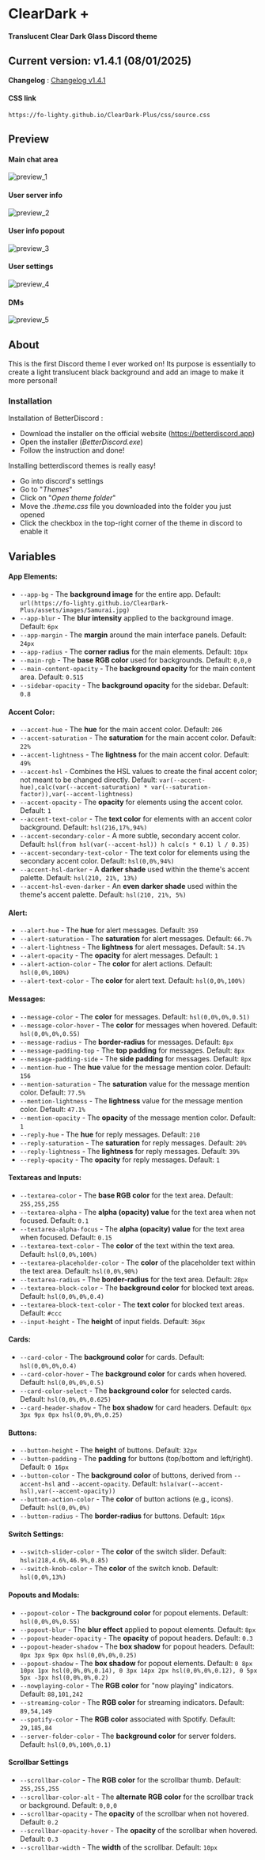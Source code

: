 # ClearDark +
#### Translucent Clear Dark Glass Discord theme

## Current version: v1.4.1 (08/01/2025)

**Changelog** : [Changelog v1.4.1](https://fo-lighty.github.io/ClearDark-Plus/changelog)

#### **CSS link**
```
https://fo-lighty.github.io/ClearDark-Plus/css/source.css
```

## Preview

#### Main chat area

![preview_1](assets/preview/main_chat_area.png)

#### User server info

![preview_2](assets/preview/user_server_info.png)

#### User info popout

![preview_3](assets/preview/user_info_pop.png)

#### User settings

![preview_4](assets/preview/user_settings.png)

#### DMs

![preview_5](assets/preview/DMs.png)


## About

This is the first Discord theme I ever worked on!
Its purpose is essentially to create a light translucent black background and add an image to make it more personal!

### Installation
Installation of BetterDiscord :
- Download the installer on the official website (https://betterdiscord.app)
- Open the installer (*BetterDiscord.exe*)
- Follow the instruction and done!


Installing betterdiscord themes is really easy!
- Go into discord's settings
- Go to "*Themes*"
- Click on "*Open theme folder*"
- Move the *.theme.css* file you downloaded into the folder you just opened
- Click the checkbox in the top-right corner of the theme in discord to enable it

## Variables

#### App Elements:
 - `--app-bg` - The **background image** for the entire app. Default: `url(https://fo-lighty.github.io/ClearDark-Plus/assets/images/Samurai.jpg)`
 - `--app-blur` - The **blur intensity** applied to the background image. Default: `6px`
 - `--app-margin` - The **margin** around the main interface panels. Default: `24px`
 - `--app-radius` - The **corner radius** for the main elements. Default: `10px`
 - `--main-rgb` - The **base RGB color** used for backgrounds. Default: `0,0,0`
 - `--main-content-opacity` - The **background opacity** for the main content area. Default: `0.515`
 - `--sidebar-opacity` - The **background opacity** for the sidebar. Default: `0.8`

#### Accent Color:
 - `--accent-hue` - The **hue** for the main accent color. Default: `206`
 - `--accent-saturation` - The **saturation** for the main accent color. Default: `22%`
 - `--accent-lightness` - The **lightness** for the main accent color. Default: `49%`
 - `--accent-hsl` - Combines the HSL values to create the final accent color; not meant to be changed directly. Default: `var(--accent-hue),calc(var(--accent-saturation) * var(--saturation-factor)),var(--accent-lightness)`
 - `--accent-opacity` - The **opacity** for elements using the accent color. Default: `1`
 - `--accent-text-color` - The **text color** for elements with an accent color background. Default: `hsl(216,17%,94%)`
 - `--accent-secondary-color` - A more subtle, secondary accent color. Default: `hsl(from hsl(var(--accent-hsl)) h calc(s * 0.1) l / 0.35)`
 - `--accent-secondary-text-color` - The text color for elements using the secondary accent color. Default: `hsl(0,0%,94%)`
 - `--accent-hsl-darker` - A **darker shade** used within the theme's accent palette. Default: `hsl(210, 21%, 13%)`
 - `--accent-hsl-even-darker` - An **even darker shade** used within the theme's accent palette. Default: `hsl(210, 21%, 5%)`

#### Alert:
 - `--alert-hue` - The **hue** for alert messages. Default: `359`
 - `--alert-saturation` - The **saturation** for alert messages. Default: `66.7%`
 - `--alert-lightness` - The **lightness** for alert messages. Default: `54.1%`
 - `--alert-opacity` - The **opacity** for alert messages. Default: `1`
 - `--alert-action-color` - The **color** for alert actions. Default: `hsl(0,0%,100%)`
 - `--alert-text-color` - The **color** for alert text. Default: `hsl(0,0%,100%)`

#### Messages:
 - `--message-color` - The **color** for messages. Default: `hsl(0,0%,0%,0.51)`
 - `--message-color-hover` - The **color** for messages when hovered. Default: `hsl(0,0%,0%,0.55)`
 - `--message-radius` - The **border-radius** for messages. Default: `8px`
 - `--message-padding-top` - The **top padding** for messages. Default: `8px`
 - `--message-padding-side` - The **side padding** for messages. Default: `8px`
 - `--mention-hue` - The **hue** value for the message mention color. Default: `156`
 - `--mention-saturation` - The **saturation** value for the message mention color. Default: `77.5%`
 - `--mention-lightness` - The **lightness** value for the message mention color. Default: `47.1%`
 - `--mention-opacity` - The **opacity** of the message mention color. Default: `1`
 - `--reply-hue` - The **hue** for reply messages. Default: `210`
 - `--reply-saturation` - The **saturation** for reply messages. Default: `20%`
 - `--reply-lightness` - The **lightness** for reply messages. Default: `39%`
 - `--reply-opacity` - The **opacity** for reply messages. Default: `1`

#### Textareas and Inputs:
 - `--textarea-color` - The **base RGB color** for the text area. Default: `255,255,255`
 - `--textarea-alpha` - The **alpha (opacity) value** for the text area when not focused. Default: `0.1`
 - `--textarea-alpha-focus` - The **alpha (opacity) value** for the text area when focused. Default: `0.15`
 - `--textarea-text-color` - The **color** of the text within the text area. Default: `hsl(0,0%,100%)`
 - `--textarea-placeholder-color` - The **color** of the placeholder text within the text area. Default: `hsl(0,0%,90%)`
 - `--textarea-radius` - The **border-radius** for the text area. Default: `28px`
 - `--textarea-block-color` - The **background color** for blocked text areas. Default: `hsl(0,0%,0%,0.4)`
 - `--textarea-block-text-color` - The **text color** for blocked text areas. Default: `#ccc`
 - `--input-height` - The **height** of input fields. Default: `36px`

#### Cards:
 - `--card-color` - The **background color** for cards. Default: `hsl(0,0%,0%,0.4)`
 - `--card-color-hover` - The **background color** for cards when hovered. Default: `hsl(0,0%,0%,0.5)`
 - `--card-color-select` - The **background color** for selected cards. Default: `hsl(0,0%,0%,0.625)`
 - `--card-header-shadow` - The **box shadow** for card headers. Default: `0px 3px 9px 0px hsl(0,0%,0%,0.25)`

#### Buttons:
 - `--button-height` - The **height** of buttons. Default: `32px`
 - `--button-padding` - The **padding** for buttons (top/bottom and left/right). Default: `0 16px`
 - `--button-color` - The **background color** of buttons, derived from `--accent-hsl` and `--accent-opacity`. Default: `hsla(var(--accent-hsl),var(--accent-opacity))`
 - `--button-action-color` - The **color** of button actions (e.g., icons). Default: `hsl(0,0%,0%)`
 - `--button-radius` - The **border-radius** for buttons. Default: `16px`

#### Switch Settings:
 - `--switch-slider-color` - The **color** of the switch slider. Default: `hsla(218,4.6%,46.9%,0.85)`
 - `--switch-knob-color` - The **color** of the switch knob. Default: `hsl(0,0%,13%)`

#### Popouts and Modals:
 - `--popout-color` - The **background color** for popout elements. Default: `hsl(0,0%,0%,0.55)`
 - `--popout-blur` - The **blur effect** applied to popout elements. Default: `8px`
 - `--popout-header-opacity` - The **opacity** of popout headers. Default: `0.3`
 - `--popout-header-shadow` - The **box shadow** for popout headers. Default: `0px 3px 9px 0px hsl(0,0%,0%,0.25)`
 - `--popout-shadow` - The **box shadow** for popout elements. Default: `0 8px 10px 1px hsl(0,0%,0%,0.14), 0 3px 14px 2px hsl(0,0%,0%,0.12), 0 5px 5px -3px hsl(0,0%,0%,0.2)`
 - `--nowplaying-color` - The **RGB color** for "now playing" indicators. Default: `88,101,242`
 - `--streaming-color` - The **RGB color** for streaming indicators. Default: `89,54,149`
 - `--spotify-color` - The **RGB color** associated with Spotify. Default: `29,185,84`
 - `--server-folder-color` - The **background color** for server folders. Default: `hsl(0,0%,100%,0.1)`

#### Scrollbar Settings
 - `--scrollbar-color` - The **RGB color** for the scrollbar thumb. Default: `255,255,255`
 - `--scrollbar-color-alt` - The **alternate RGB color** for the scrollbar track or background. Default: `0,0,0`
 - `--scrollbar-opacity` - The **opacity** of the scrollbar when not hovered. Default: `0.2`
 - `--scrollbar-opacity-hover` - The **opacity** of the scrollbar when hovered. Default: `0.3`
 - `--scrollbar-width` - The **width** of the scrollbar. Default: `10px`
